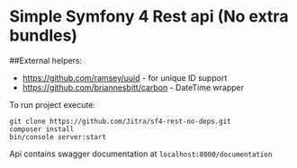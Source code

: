 # Simple Symfony 4 Rest api (No extra bundles)
##External helpers:
- https://github.com/ramsey/uuid - for unique ID support
- https://github.com/briannesbitt/carbon - DateTime wrapper

To run project execute:
```
git clone https://github.com/Jitra/sf4-rest-no-deps.git
composer install
bin/console server:start
```

Api contains swagger documentation at 
`localhost:8000/documentation`
